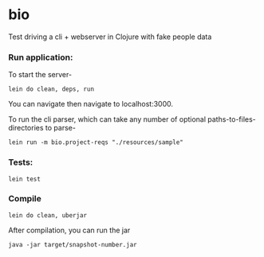 # bio

Test driving a cli + webserver in Clojure with fake people data

### Run application:

To start the server-
```
lein do clean, deps, run
```

You can navigate then navigate to localhost:3000.

To run the cli parser, which can take any number of optional paths-to-files-directories
to parse-
```
lein run -m bio.project-reqs "./resources/sample"

```

### Tests:

```
lein test 
```

### Compile 

```
lein do clean, uberjar
```

After compilation, you can run the jar 
```
java -jar target/snapshot-number.jar

```


